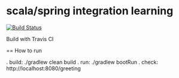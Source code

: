 # scala/spring integration learning
[![Build Status](https://travis-ci.org/butcherless/scala.svg?branch=master)](https://travis-ci.org/butcherless/scala/spring-scala)

Build with Travis CI

== How to run

. build: ./gradlew clean build
. run: ./gradlew bootRun
. check: http://localhost:8080/greeting
